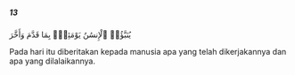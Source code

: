 ##### 13

<span class="ayah">يُنَبَّؤُا۟ ٱلْإِنسَٰنُ يَوْمَئِذٍۭ بِمَا قَدَّمَ وَأَخَّرَ</span>

<span class="ayah_translation">Pada hari itu diberitakan kepada manusia apa yang telah dikerjakannya dan apa yang dilalaikannya.</span>
